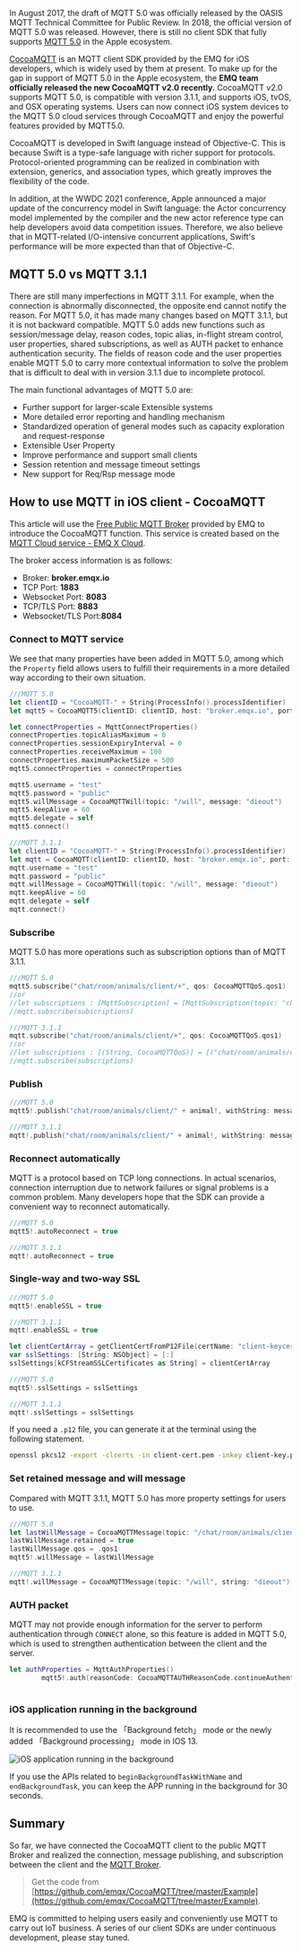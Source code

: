 In August 2017, the draft of MQTT 5.0 was officially released by the OASIS MQTT Technical Committee for Public Review. In 2018, the official version of MQTT 5.0 was released. However, there is still no client SDK that fully supports [MQTT 5.0](https://www.emqx.com/en/mqtt/mqtt5) in the Apple ecosystem.

[CocoaMQTT](https://github.com/emqx/CocoaMQTT) is an MQTT client SDK provided by the EMQ for iOS developers, which is widely used by them at present. To make up for the gap in support of MQTT 5.0 in the Apple ecosystem, the **EMQ team officially released the new CocoaMQTT v2.0 recently.** CocoaMQTT v2.0 supports MQTT 5.0, is compatible with version 3.1.1, and supports iOS, tvOS, and OSX operating systems. Users can now connect iOS system devices to the MQTT 5.0 cloud services through CocoaMQTT and enjoy the powerful features provided by MQTT5.0.

CocoaMQTT is developed in Swift language instead of Objective-C. This is because Swift is a type-safe language with richer support for protocols. Protocol-oriented programming can be realized in combination with extension, generics, and association types, which greatly improves the flexibility of the code.

In addition, at the WWDC 2021 conference, Apple announced a major update of the concurrency model in Swift language: the Actor concurrency model implemented by the compiler and the new actor reference type can help developers avoid data competition issues. Therefore, we also believe that in MQTT-related I/O-intensive concurrent applications, Swift's performance will be more expected than that of Objective-C.

## MQTT 5.0 vs MQTT 3.1.1

There are still many imperfections in MQTT 3.1.1. For example, when the connection is abnormally disconnected, the opposite end cannot notify the reason. For MQTT 5.0, it has made many changes based on MQTT 3.1.1, but it is not backward compatible. MQTT 5.0 adds new functions such as session/message delay, reason codes, topic alias, in-flight stream control, user properties, shared subscriptions, as well as AUTH packet to enhance authentication security. The fields of reason code and the user properties enable MQTT 5.0 to carry more contextual information to solve the problem that is difficult to deal with in version 3.1.1 due to incomplete protocol.

The main functional advantages of MQTT 5.0 are:

- Further support for larger-scale Extensible systems
- More detailed error reporting and handling mechanism
- Standardized operation of general modes such as capacity exploration and request-response
- Extensible User Property
- Improve performance and support small clients
- Session retention and message timeout settings
- New support for Req/Rsp message mode

## How to use MQTT in iOS client - CocoaMQTT

This article will use the [Free Public MQTT Broker](https://www.emqx.com/en/mqtt/public-mqtt5-broker) provided by EMQ to introduce the CocoaMQTT function. This service is created based on the [MQTT Cloud service - EMQ X Cloud](https://www.emqx.com/en/cloud).

The broker access information is as follows:

- Broker: **broker.emqx.io**
- TCP Port: **1883**
- Websocket Port: **8083**
- TCP/TLS Port: **8883**
- Websocket/TLS Port:**8084**

### Connect to MQTT service

We see that many properties have been added in MQTT 5.0, among which the `Property` field allows users to fulfill their requirements in a more detailed way according to their own situation.

```swift
///MQTT 5.0
let clientID = "CocoaMQTT-" + String(ProcessInfo().processIdentifier)
let mqtt5 = CocoaMQTT5(clientID: clientID, host: "broker.emqx.io", port: 1883)

let connectProperties = MqttConnectProperties()
connectProperties.topicAliasMaximum = 0
connectProperties.sessionExpiryInterval = 0
connectProperties.receiveMaximum = 100
connectProperties.maximumPacketSize = 500
mqtt5.connectProperties = connectProperties

mqtt5.username = "test"
mqtt5.password = "public"
mqtt5.willMessage = CocoaMQTTWill(topic: "/will", message: "dieout")
mqtt5.keepAlive = 60
mqtt5.delegate = self
mqtt5.connect()

///MQTT 3.1.1
let clientID = "CocoaMQTT-" + String(ProcessInfo().processIdentifier)
let mqtt = CocoaMQTT(clientID: clientID, host: "broker.emqx.io", port: 1883)
mqtt.username = "test"
mqtt.password = "public"
mqtt.willMessage = CocoaMQTTWill(topic: "/will", message: "dieout")
mqtt.keepAlive = 60
mqtt.delegate = self
mqtt.connect()

```

### Subscribe

MQTT 5.0 has more operations such as subscription options than of MQTT 3.1.1.

```swift
///MQTT 5.0
mqtt5.subscribe("chat/room/animals/client/+", qos: CocoaMQTTQoS.qos1)
//or
//let subscriptions : [MqttSubscription] = [MqttSubscription(topic: "chat/room/animals/client/+"),MqttSubscription(topic: "chat/room/foods/client/+"),MqttSubscription(topic: "chat/room/trees/client/+")]
//mqtt.subscribe(subscriptions)

///MQTT 3.1.1
mqtt.subscribe("chat/room/animals/client/+", qos: CocoaMQTTQoS.qos1)
//or
//let subscriptions : [(String, CocoaMQTTQoS)] = [("chat/room/animals/client/+", qos: CocoaMQTTQoS.qos1),("chat/room/foods/client/+", qos: CocoaMQTTQoS.qos1),("chat/room/trees/client/+", qos: CocoaMQTTQoS.qos1)]
//mqtt.subscribe(subscriptions)

```

### Publish

```swift
///MQTT 5.0
mqtt5!.publish("chat/room/animals/client/" + animal!, withString: message!, qos: .qos1, DUP: false, retained: false, properties: publishProperties)

///MQTT 3.1.1
mqtt!.publish("chat/room/animals/client/" + animal!, withString: message!, qos: .qos1)

```

### Reconnect automatically

MQTT is a protocol based on TCP long connections. In actual scenarios, connection interruption due to network failures or signal problems is a common problem. Many developers hope that the SDK can provide a convenient way to reconnect automatically.

```swift
///MQTT 5.0
mqtt5!.autoReconnect = true

///MQTT 3.1.1
mqtt!.autoReconnect = true

```

### Single-way and two-way SSL

```swift
///MQTT 5.0
mqtt5!.enableSSL = true

///MQTT 3.1.1
mqtt!.enableSSL = true

let clientCertArray = getClientCertFromP12File(certName: "client-keycert", certPassword: "MySecretPassword")
var sslSettings: [String: NSObject] = [:]
sslSettings[kCFStreamSSLCertificates as String] = clientCertArray

///MQTT 5.0
mqtt5!.sslSettings = sslSettings

///MQTT 3.1.1
mqtt!.sslSettings = sslSettings

```

If you need a `.p12` file, you can generate it at the terminal using the following statement.

```bash
openssl pkcs12 -export -clcerts -in client-cert.pem -inkey client-key.pem -out client.p12
```

### Set retained message and will message

Compared with MQTT 3.1.1, MQTT 5.0 has more property settings for users to use.

```swift
///MQTT 5.0
let lastWillMessage = CocoaMQTTMessage(topic: "/chat/room/animals/client/Sheep", string: "dieout")
lastWillMessage.retained = true
lastWillMessage.qos = .qos1
mqtt5!.willMessage = lastWillMessage

///MQTT 3.1.1
mqtt!.willMessage = CocoaMQTTMessage(topic: "/will", string: "dieout")

```

### AUTH packet

MQTT may not provide enough information for the server to perform authentication through `CONNECT` alone, so this feature is added in MQTT 5.0, which is used to strengthen authentication between the client and the server.

```swift
let authProperties = MqttAuthProperties()
        mqtt5!.auth(reasonCode: CocoaMQTTAUTHReasonCode.continueAuthentication, authProperties: authProperties)
 
```

### iOS application running in the background

It is recommended to use the 「Background fetch」 mode or the newly added 「Background processing」 mode in IOS 13.

![iOS application running in the background](https://static.emqx.net/images/7d487fe5022b5c2785c4df43adf9f983.png) 

If you use the APIs related to `beginBackgroundTaskWithName` and `endBackgroundTask`, you can keep the APP running in the background for 30 seconds.

 

## Summary

So far, we have connected the CocoaMQTT client to the public MQTT Broker and realized the connection, message publishing, and subscription between the client and the [MQTT Broker](https://www.emqx.io).

> Get the code from [https://github.com/emqx/CocoaMQTT/tree/master/Example](https://github.com/emqx/CocoaMQTT/tree/master/Example). 

EMQ is committed to helping users easily and conveniently use MQTT to carry out IoT business. A series of our client SDKs are under continuous development, please stay tuned.
